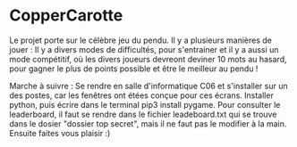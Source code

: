 # CopperCarotte
Le projet porte sur le célèbre jeu du pendu. Il y a plusieurs manières de jouer : Il y a divers modes de difficultés, pour s'entrainer et il y a aussi un mode compétitif, où les divers joueurs devreont deviner 10 mots au hasard, pour gagner le plus de points possible et être le meilleur au pendu !

Marche à suivre : 
Se rendre en salle d'informatique C06 et s'installer sur un des postes, car les fenêtres ont étées conçue pour ces écrans.
Installer python, puis écrire dans le terminal pip3 install pygame.
Pour consulter le leaderboard, il faut se rendre dans le fichier leadeboard.txt qui se trouve dans le dosier "dossier top secret", mais il ne faut pas le modifier à la main.
Ensuite faites vous plaisir :)


